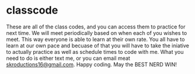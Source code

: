 classcode
=========

These are all of the class codes, and you can access them to practice for next time. We will meet periodically based on
when each of you wishes to meet. This way everyone is able to learn at their own rate. You all have to learn at our own
pace and becuase of that you will have to take the iniative to actually practice as well as schedule times to code with
me. What you need to do is either text me, or you can email meat skroductions16@gmail.com. Happy coding. May the BEST
NERD WIN!
